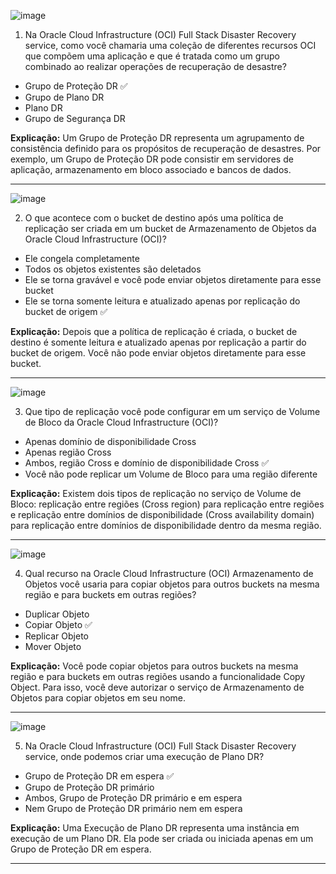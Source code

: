 ![image](https://github.com/user-attachments/assets/8bec52a2-5264-40c2-b98e-f92fbeb78b7c)

1.  Na Oracle Cloud Infrastructure (OCI) Full Stack Disaster Recovery service, como você chamaria uma coleção de diferentes recursos OCI que compõem uma aplicação e que é tratada como um grupo combinado ao realizar operações de recuperação de desastre?

*   Grupo de Proteção DR ✅
*   Grupo de Plano DR
*   Plano DR
*   Grupo de Segurança DR

**Explicação:** Um Grupo de Proteção DR representa um agrupamento de consistência definido para os propósitos de recuperação de desastres. Por exemplo, um Grupo de Proteção DR pode consistir em servidores de aplicação, armazenamento em bloco associado e bancos de dados.

---------

![image](https://github.com/user-attachments/assets/44fef29e-bced-4a6f-957a-4f9323e41c88)

2.  O que acontece com o bucket de destino após uma política de replicação ser criada em um bucket de Armazenamento de Objetos da Oracle Cloud Infrastructure (OCI)?
*   Ele congela completamente
*   Todos os objetos existentes são deletados
*   Ele se torna gravável e você pode enviar objetos diretamente para esse bucket
*   Ele se torna somente leitura e atualizado apenas por replicação do bucket de origem ✅

**Explicação:** Depois que a política de replicação é criada, o bucket de destino é somente leitura e atualizado apenas por replicação a partir do bucket de origem. Você não pode enviar objetos diretamente para esse bucket.

---------

![image](https://github.com/user-attachments/assets/ed9d57af-8c3b-4db3-b022-3e49e41b783d)

3.  Que tipo de replicação você pode configurar em um serviço de Volume de Bloco da Oracle Cloud Infrastructure (OCI)?
*   Apenas domínio de disponibilidade Cross
*   Apenas região Cross
*   Ambos, região Cross e domínio de disponibilidade Cross ✅
*   Você não pode replicar um Volume de Bloco para uma região diferente

**Explicação:** Existem dois tipos de replicação no serviço de Volume de Bloco: replicação entre regiões (Cross region) para replicação entre regiões e replicação entre domínios de disponibilidade (Cross availability domain) para replicação entre domínios de disponibilidade dentro da mesma região.

---------

![image](https://github.com/user-attachments/assets/c1d16ce0-7e26-42a0-a485-a7d4a3770c91)

4.  Qual recurso na Oracle Cloud Infrastructure (OCI) Armazenamento de Objetos você usaria para copiar objetos para outros buckets na mesma região e para buckets em outras regiões?
*   Duplicar Objeto
*   Copiar Objeto ✅
*   Replicar Objeto
*   Mover Objeto

**Explicação:** Você pode copiar objetos para outros buckets na mesma região e para buckets em outras regiões usando a funcionalidade Copy Object. Para isso, você deve autorizar o serviço de Armazenamento de Objetos para copiar objetos em seu nome.

---------

![image](https://github.com/user-attachments/assets/d199052e-99b2-497e-af4b-e002d314dda2)

5.  Na Oracle Cloud Infrastructure (OCI) Full Stack Disaster Recovery service, onde podemos criar uma execução de Plano DR?
*   Grupo de Proteção DR em espera ✅
*   Grupo de Proteção DR primário
*   Ambos, Grupo de Proteção DR primário e em espera
*   Nem Grupo de Proteção DR primário nem em espera

**Explicação:** Uma Execução de Plano DR representa uma instância em execução de um Plano DR. Ela pode ser criada ou iniciada apenas em um Grupo de Proteção DR em espera.

---------
